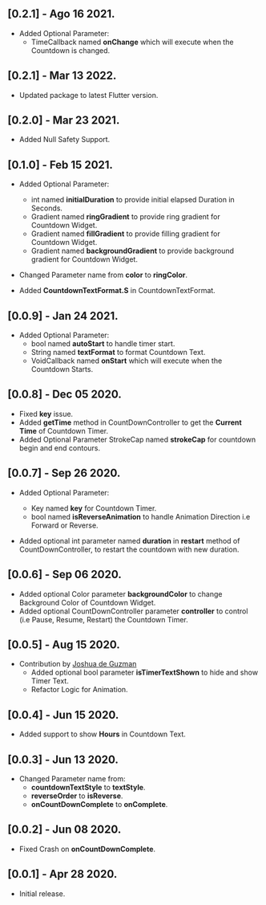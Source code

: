 ## [0.2.1] - Ago 16 2021.

* Added Optional Parameter:
    * TimeCallback named **onChange** which will execute when the Countdown is changed.


## [0.2.1] - Mar 13 2022.
* Updated package to latest Flutter version.

## [0.2.0] - Mar 23 2021.

* Added Null Safety Support.

## [0.1.0] - Feb 15 2021.

* Added Optional Parameter:
    * int named **initialDuration** to provide initial elapsed Duration in Seconds.
    * Gradient named **ringGradient** to provide ring gradient for Countdown Widget.
    * Gradient named **fillGradient** to provide filling gradient for Countdown Widget.
    * Gradient named **backgroundGradient** to provide background gradient for Countdown Widget.

* Changed Parameter name from **color** to **ringColor**.
* Added **CountdownTextFormat.S** in CountdownTextFormat.

## [0.0.9] - Jan 24 2021.

* Added Optional Parameter:
    * bool named **autoStart** to handle timer start.
    * String named **textFormat** to format Countdown Text.
    * VoidCallback named **onStart** which will execute when the Countdown Starts.

## [0.0.8] - Dec 05 2020.

* Fixed **key** issue.
* Added **getTime** method in CountDownController to get the **Current Time** of Countdown Timer.
* Added Optional Parameter StrokeCap named **strokeCap** for countdown begin and end contours.

## [0.0.7] - Sep 26 2020.

* Added Optional Parameter:
    * Key named **key** for Countdown Timer.
    * bool named **isReverseAnimation** to handle Animation Direction i.e Forward or Reverse.

* Added optional int parameter named **duration** in **restart** method of CountDownController, to restart the countdown with new duration.

## [0.0.6] - Sep 06 2020.

* Added optional Color parameter **backgroundColor** to change Background Color of Countdown Widget.
* Added optional CountDownController parameter **controller** to control (i.e Pause, Resume, Restart) the Countdown Timer.

## [0.0.5] - Aug 15 2020.

* Contribution by [Joshua de Guzman](https://github.com/joshuadeguzman)
    * Added optional bool parameter **isTimerTextShown** to hide and show Timer Text.
    * Refactor Logic for Animation.

## [0.0.4] - Jun 15 2020.

* Added support to show **Hours** in Countdown Text.

## [0.0.3] - Jun 13 2020.

* Changed Parameter name from:
    * **countdownTextStyle** to **textStyle**.
    * **reverseOrder** to **isReverse**.
    * **onCountDownComplete** to **onComplete**.

## [0.0.2] - Jun 08 2020.

* Fixed Crash on **onCountDownComplete**.

## [0.0.1] - Apr 28 2020.

* Initial release.
